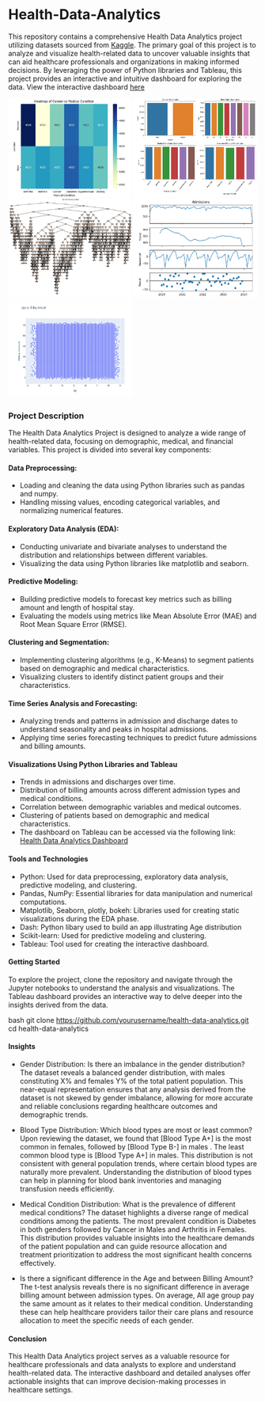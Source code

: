 # Health-Data-Analytics
This repository contains a comprehensive Health Data Analytics project utilizing datasets sourced from [Kaggle](https://www.kaggle.com/datasets/muhammadehsan000/healthcare-dataset-2019-2024?resource=download). The primary goal of this project is to analyze and visualize health-related data to uncover valuable insights that can aid healthcare professionals and organizations in making informed decisions. By leveraging the power of Python libraries and Tableau, this project provides an interactive and intuitive dashboard for exploring the data. 
View the interactive dashboard [here](https://public.tableau.com/views/HealthInsightDashboard/HealthInsightDashboard?:language=en-US&:sid=&:redirect=auth&:display_count=n&:origin=viz_share_link)

<img src = "https://github.com/Frances-Odunaiya/Health-Data-Analytics/blob/main/Visualizations%20snippet/HeatMap%20of%20Gender%20vs%20Medical%20Condition.png" alt ="Visuals1" width ="250px" height = "200px"> <img src = "https://github.com/Frances-Odunaiya/Health-Data-Analytics/blob/main/Visualizations%20snippet/Distribution%20Overview.png" alt ="visuals2" width ="250px" height = "200px"> <img src = "https://github.com/Frances-Odunaiya/Health-Data-Analytics/blob/main/Visualizations%20snippet/Decison%20Tree.png" alt ="Visuals3" width ="250px" height = "200px"> <img src = "https://github.com/Frances-Odunaiya/Health-Data-Analytics/blob/main/Visualizations%20snippet/Seasonal%20trends%20on%20Admissions.png" alt ="Visuals3" width ="250px" height = "200px"> <img src = "https://github.com/Frances-Odunaiya/Health-Data-Analytics/blob/main/Visualizations%20snippet/Dash%20App.png" alt ="Visuals3" width ="250px" height = "200px">

### Project Description
The Health Data Analytics Project is designed to analyze a wide range of health-related data, focusing on demographic, medical, and financial variables. This project is divided into several key components:

#### Data Preprocessing:
- Loading and cleaning the data using Python libraries such as pandas and numpy.
- Handling missing values, encoding categorical variables, and normalizing numerical features.

#### Exploratory Data Analysis (EDA):
- Conducting univariate and bivariate analyses to understand the distribution and relationships between different variables.
- Visualizing the data using Python libraries like matplotlib and seaborn.

#### Predictive Modeling:
- Building predictive models to forecast key metrics such as billing amount and length of hospital stay.
- Evaluating the models using metrics like Mean Absolute Error (MAE) and Root Mean Square Error (RMSE).

#### Clustering and Segmentation:
- Implementing clustering algorithms (e.g., K-Means) to segment patients based on demographic and medical characteristics.
- Visualizing clusters to identify distinct patient groups and their characteristics.

#### Time Series Analysis and Forecasting:
- Analyzing trends and patterns in admission and discharge dates to understand seasonality and peaks in hospital admissions.
- Applying time series forecasting techniques to predict future admissions and billing amounts.

#### Visualizations Using Python Libraries and Tableau
- Trends in admissions and discharges over time.
- Distribution of billing amounts across different admission types and medical conditions.
- Correlation between demographic variables and medical outcomes.
- Clustering of patients based on demographic and medical characteristics.
- The dashboard on Tableau can be accessed via the following link:
  [Health Data Analytics Dashboard](https://public.tableau.com/views/HealthInsightDashboard/HealthInsightDashboard?:language=en-US&:sid=&:redirect=auth&:display_count=n&:origin=viz_share_link)

#### Tools and Technologies
- Python: Used for data preprocessing, exploratory data analysis, predictive modeling, and clustering.
- Pandas, NumPy: Essential libraries for data manipulation and numerical computations.
- Matplotlib, Seaborn, plotly, bokeh: Libraries used for creating static visualizations during the EDA phase.
- Dash: Python libary used to build an app illustrating Age distribution
- Scikit-learn: Used for predictive modeling and clustering.
- Tableau: Tool used for creating the interactive dashboard.

#### Getting Started
To explore the project, clone the repository and navigate through the Jupyter notebooks to understand the analysis and visualizations. The Tableau dashboard provides an interactive way to delve deeper into the insights derived from the data.

bash
git clone https://github.com/yourusername/health-data-analytics.git
cd health-data-analytics

#### Insights
- Gender Distribution: Is there an imbalance in the gender distribution? The dataset reveals a balanced gender distribution, with males constituting X% and females Y% of the total patient population. This near-equal representation ensures that any analysis derived from the dataset is not skewed by gender imbalance, allowing for more accurate and reliable conclusions regarding healthcare outcomes and demographic trends.

- Blood Type Distribution: Which blood types are most or least common? Upon reviewing the dataset, we found that [Blood Type A+] is the most common in females, followed by [Blood Type B-] in males . The least common blood type is [Blood Type A+] in males. This distribution is not consistent with general population trends, where certain blood types are naturally more prevalent. Understanding the distribution of blood types can help in planning for blood bank inventories and managing transfusion needs efficiently.

- Medical Condition Distribution: What is the prevalence of different medical conditions? The dataset highlights a diverse range of medical conditions among the patients. The most prevalent condition is Diabetes in both genders followed by Cancer in Males and Arthritis in Females. This distribution provides valuable insights into the healthcare demands of the patient population and can guide resource allocation and treatment prioritization to address the most significant health concerns effectively.

- Is there a significant difference in the Age and between Billing Amount?
The t-test analysis reveals there is no significant difference in average billing amount between admission types. On average, All age group pay the same amount as it relates to their medical condition. Understanding these can help healthcare providers tailor their care plans and resource allocation to meet the specific needs of each gender.

#### Conclusion
This Health Data Analytics project serves as a valuable resource for healthcare professionals and data analysts to explore and understand health-related data. The interactive dashboard and detailed analyses offer actionable insights that can improve decision-making processes in healthcare settings.
